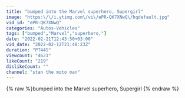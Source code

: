 ```yaml
---
title: "bumped into the Marvel superhero, Supergirl"
image: "https:\/\/i.ytimg.com\/vi\/ePR-QK7XNwQ\/hqdefault.jpg"
vid_id: "ePR-QK7XNwQ"
categories: "Autos-Vehicles"
tags: ["bumped","Marvel","superhero,"]
date: "2022-02-21T12:43:50+03:00"
vid_date: "2022-02-12T21:48:23Z"
duration: "PT44S"
viewcount: "4623"
likeCount: "219"
dislikeCount: ""
channel: "stan the moto man"
---
```

{% raw %}bumped into the Marvel superhero, Supergirl {% endraw %}
